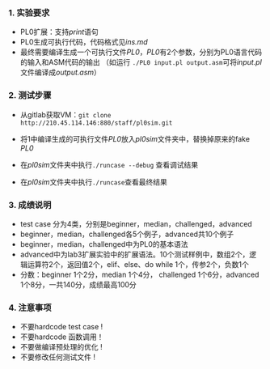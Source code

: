 ### 1. 实验要求

- PL0扩展：支持*print*语句
- PL0生成可执行代码，代码格式见*ins.md*
- 最终需要编译生成一个可执行文件*PL0*，*PL0*有2个参数，分别为PL0语言代码的输入和ASM代码的输出
  （如运行 `./PL0 input.pl output.asm`可将*input.pl*文件编译成*output.asm*）



### 2. 测试步骤

- 从gitlab获取VM：`git clone http://210.45.114.146:880/staff/pl0sim.git`

- 将1中编译生成的可执行文件*PL0*放入*pl0sim*文件夹中，替换掉原来的fake *PL0*
- 在*pl0sim*文件夹中执行`./runcase --debug` 查看调试结果
- 在*pl0sim*文件夹中执行`./runcase`查看最终结果



### 3. 成绩说明

- test case 分为4类，分别是beginner，median，challenged，advanced
- beginner，median，challenged各5个例子，advanced共10个例子
- beginner，median，challenged中为PL0的基本语法
- advanced中为lab3扩展实验中的扩展语法。10个测试样例中，数组2个，逻辑运算符2个，返回值2个，elif、else、do while 1个，传参2个，负数1个
- 分数：beginner 1个2分，median 1个4分， challenged 1个6分，advanced 1个8分，一共140分，成绩最高100分



### 4. 注意事项

- 不要hardcode test case !
- 不要hardcode 函数调用！
- 不要做编译预处理的优化 !
- 不要修改任何测试文件 !
